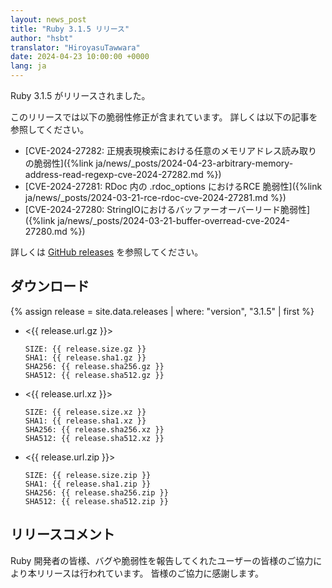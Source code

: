 ```yaml
---
layout: news_post
title: "Ruby 3.1.5 リリース"
author: "hsbt"
translator: "HiroyasuTawwara"
date: 2024-04-23 10:00:00 +0000
lang: ja
---
```


Ruby 3.1.5 がリリースされました。

このリリースでは以下の脆弱性修正が含まれています。
詳しくは以下の記事を参照してください。

* [CVE-2024-27282: 正規表現検索における任意のメモリアドレス読み取りの脆弱性]({%link ja/news/_posts/2024-04-23-arbitrary-memory-address-read-regexp-cve-2024-27282.md %})
* [CVE-2024-27281: RDoc 内の .rdoc_options におけるRCE 脆弱性]({%link ja/news/_posts/2024-03-21-rce-rdoc-cve-2024-27281.md %})
* [CVE-2024-27280: StringIOにおけるバッファーオーバーリード脆弱性]({%link ja/news/_posts/2024-03-21-buffer-overread-cve-2024-27280.md %})

詳しくは [GitHub releases](https://github.com/ruby/ruby/releases/tag/v3_1_5) を参照してください。

## ダウンロード

{% assign release = site.data.releases | where: "version", "3.1.5" | first %}

* <{{ release.url.gz }}>

      SIZE: {{ release.size.gz }}
      SHA1: {{ release.sha1.gz }}
      SHA256: {{ release.sha256.gz }}
      SHA512: {{ release.sha512.gz }}

* <{{ release.url.xz }}>

      SIZE: {{ release.size.xz }}
      SHA1: {{ release.sha1.xz }}
      SHA256: {{ release.sha256.xz }}
      SHA512: {{ release.sha512.xz }}

* <{{ release.url.zip }}>

      SIZE: {{ release.size.zip }}
      SHA1: {{ release.sha1.zip }}
      SHA256: {{ release.sha256.zip }}
      SHA512: {{ release.sha512.zip }}

## リリースコメント

Ruby 開発者の皆様、バグや脆弱性を報告してくれたユーザーの皆様のご協力により本リリースは行われています。
皆様のご協力に感謝します。

